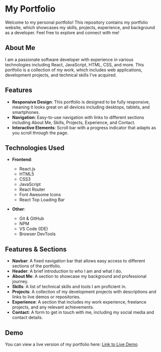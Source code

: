 # My Portfolio

Welcome to my personal portfolio! This repository contains my portfolio website, which showcases my skills, projects, experience, and background as a developer. Feel free to explore and connect with me!

## About Me

I am a passionate software developer with experience in various technologies including React, JavaScript, HTML, CSS, and more. This portfolio is a collection of my work, which includes web applications, development projects, and technical skills I’ve acquired.

## Features

- **Responsive Design**: This portfolio is designed to be fully responsive, meaning it looks great on all devices including desktops, tablets, and smartphones.
- **Navigation**: Easy-to-use navigation with links to different sections including About Me, Skills, Projects, Experience, and Contact.
- **Interactive Elements**: Scroll bar with a progress indicator that adapts as you scroll through the page.

## Technologies Used

- **Frontend**: 
  - React.js
  - HTML5
  - CSS3
  - JavaScript
  - React Router
  - Font Awesome Icons
  - React Top Loading Bar

- **Other**:
  - Git & GitHub
  - NPM
  - VS Code (IDE)
  - Browser DevTools

## Features & Sections

- **Navbar**: A fixed navigation bar that allows easy access to different sections of the portfolio.
- **Header**: A brief introduction to who I am and what I do.
- **About Me**: A section to showcase my background and professional journey.
- **Skills**: A list of technical skills and tools I am proficient in.
- **Projects**: A collection of my development projects with descriptions and links to live demos or repositories.
- **Experience**: A section that includes my work experience, freelance projects, and any relevant achievements.
- **Contact**: A form to get in touch with me, including my social media and contact details.

## Demo

You can view a live version of my portfolio here: [Link to Live Demo](https://codewithali.info)


